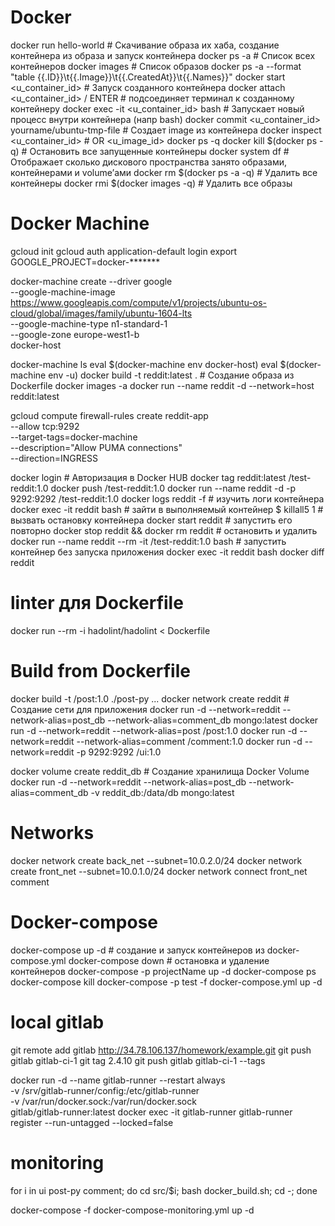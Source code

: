 # Docker
docker run hello-world  # Скачивание образа их хаба, создание контейнера из образа и запуск контейнера
docker ps -a            # Список всех контейнеров
docker images           # Список образов
docker ps -a --format "table {{.ID}}\t{{.Image}}\t{{.CreatedAt}}\t{{.Names}}"
docker start <u_container_id>   # Запуск созданного контейнера
docker attach <u_container_id> / ENTER      # подсоединяет терминал к созданному контейнеру
docker exec -it <u_container_id> bash       # Запускает новый процесс внутри контейнера (напр bash)
docker commit <u_container_id> yourname/ubuntu-tmp-file     # Создает image из контейнера
docker inspect <u_container_id> # OR <u_image_id>
docker ps -q
docker kill $(docker ps -q)     # Остановить все запущенные контейнеры
docker system df                # Отображает сколько дискового пространства занято образами, контейнерами и volume’ами
docker rm $(docker ps -a -q)    # Удалить все контейнеры
docker rmi $(docker images -q)  # Удалить все образы

# Docker Machine
gcloud init
gcloud auth application-default login
export GOOGLE_PROJECT=docker-*******

docker-machine create --driver google \
--google-machine-image https://www.googleapis.com/compute/v1/projects/ubuntu-os-cloud/global/images/family/ubuntu-1604-lts \
--google-machine-type n1-standard-1 \
--google-zone europe-west1-b \
docker-host

docker-machine ls
eval $(docker-machine env docker-host)
eval $(docker-machine env -u)
docker build -t reddit:latest .     # Создание образа из Dockerfile
docker images -a
docker run --name reddit -d --network=host reddit:latest

gcloud compute firewall-rules create reddit-app \
--allow tcp:9292 \
--target-tags=docker-machine \
--description="Allow PUMA connections" \
--direction=INGRESS

docker login        # Авторизация в Docker HUB
docker tag reddit:latest <your-login>/test-reddit:1.0
docker push <your-login>/test-reddit:1.0
docker run --name reddit -d -p 9292:9292 <your-login>/test-reddit:1.0
docker logs reddit -f           # изучить логи контейнера
docker exec -it reddit bash     # зайти в выполняемый контейнер
    $ killall5 1                # вызвать остановку контейнера
docker start reddit             # запустить его повторно
docker stop reddit && docker rm reddit                                  # остановить и удалить
docker run --name reddit --rm -it <your-login>/test-reddit:1.0 bash     # запустить контейнер без запуска приложения
docker exec -it reddit bash 
docker diff reddit

# linter для Dockerfile
docker run --rm -i hadolint/hadolint < Dockerfile

# Build from Dockerfile
docker build -t <your-dockerhub-login>/post:1.0 ./post-py
...
docker network create reddit    # Создание сети для приложения
docker run -d --network=reddit --network-alias=post_db --network-alias=comment_db mongo:latest
docker run -d --network=reddit --network-alias=post <your-dockerhub-login>/post:1.0
docker run -d --network=reddit --network-alias=comment <your-dockerhub-login>/comment:1.0
docker run -d --network=reddit -p 9292:9292 <your-dockerhub-login>/ui:1.0

docker volume create reddit_db  # Создание хранилища Docker Volume
docker run -d --network=reddit --network-alias=post_db --network-alias=comment_db -v reddit_db:/data/db mongo:latest

# Networks
docker network create back_net --subnet=10.0.2.0/24
docker network create front_net --subnet=10.0.1.0/24
docker network connect front_net comment

# Docker-compose
docker-compose up -d    # создание и запуск контейнеров из docker-compose.yml
docker-compose down     # остановка и удаление контейнеров
docker-compose -p projectName up -d
docker-compose ps
docker-compose kill
docker-compose -p test -f docker-compose.yml up -d

# local gitlab
git remote add gitlab http://34.78.106.137/homework/example.git
git push gitlab gitlab-ci-1
git tag 2.4.10
git push gitlab gitlab-ci-1 --tags

docker run -d --name gitlab-runner --restart always \
-v /srv/gitlab-runner/config:/etc/gitlab-runner \
-v /var/run/docker.sock:/var/run/docker.sock \
gitlab/gitlab-runner:latest
docker exec -it gitlab-runner gitlab-runner register --run-untagged --locked=false

# monitoring
for i in ui post-py comment; do cd src/$i; bash docker_build.sh; cd -; done

docker-compose -f docker-compose-monitoring.yml up -d
